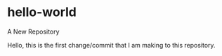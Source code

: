 # hello-world
A New Repository

Hello, this is the first change/commit that I am making to this repository.
